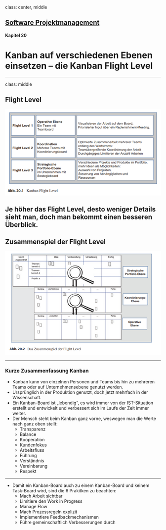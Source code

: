 class: center, middle

## [Software Projektmanagement](index.html)

#### Kapitel 20

# Kanban auf verschiedenen Ebenen einsetzen – die Kanban Flight Level

---
class: middle
## Flight Level

![](./media/kapitel20/KanbanFlightLevel.png)

Je höher das Flight Level, desto weniger Details sieht man, doch man bekommt einen besseren Überblick.
---
## Zusammenspiel der Flight Level

![](media/kapitel20/KanbanFlightLevelZusammenspiel.png)

---

### Kurze Zusammenfassung Kanban
- Kanban kann von einzelnen Personen und Teams bis hin zu mehreren Teams oder auf Unternehmensebene genutzt werden.
- Ursprünglich in der Produktion genutzt, doch jetzt mehrfach in der Wissenschaft.
- Ein Kanban-Board ist „lebendig“, es wird immer von der IST-Situation erstellt und entwickelt und verbessert sich im Laufe der Zeit immer weiter.
- Der Mensch steht beim Kanban ganz vorne, weswegen man die Werte nach ganz oben stellt:
  - Transparenz
  - Balance
  - Kooperation
  - Kundenfokus
  - Arbeitsfluss
  - Führung
  - Verständnis
  - Vereinbarung
  - Respekt

---

- Damit ein Kanban-Board auch zu einem Kanban-Board und keinem Task-Board wird, sind die 6 Prakitken zu beachten:
  - Mach Arbeit sichtbar
  - Limitiere den Work in Progress
  - Manage Flow
  - Mach Prozessregeln explizit
  - Implementiere Feedbackmechanismen
  - Führe gemeinschaftlich Verbesserungen durch
